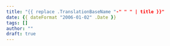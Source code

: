 ```yaml
---
title: "{{ replace .TranslationBaseName "-" " " | title }}"
date: {{ dateFormat "2006-01-02" .Date }}
tags: []
author: ""
draft: true
---
```

